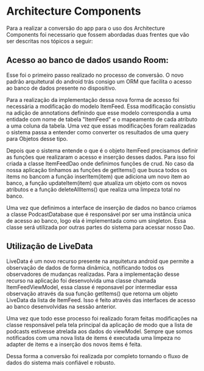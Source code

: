 # Architecture Components

Para a realizar a conversão do app para o uso dos Architecture Components foi necessario que fossem abordadas duas frentes que vão ser descritas nos tópicos a seguir:

## Acesso ao banco de dados usando Room:

Esse foi o primeiro passo realizado no processo de conversão. O novo padrão arquitetural do android trás consigo um ORM que facilita o acesso ao banco de dados presente no dispositivo.

Para a realização da implementação dessa nova forma de acesso foi necessária a modificação do modelo ItemFeed. Essa modificação consistiu na adição de annotations definindo que esse modelo correspondia a uma entidade com nome de tabela "ItemFeed" e o mapeamento de cada atributo a uma coluna da tabela. Uma vez que essas modificações foram realizadas o sistema passa a entender como converter os resultados de uma query para Objetos desse tipo.

Depois que o sistema entende o que é o objeto ItemFeed precisamos definir as funções que realizaram o acesso e inserção desses dados. Para isso foi criada a classe ItemFeedDao onde definimos funções de crud. No caso da nossa aplicação tinhamos as funções de getItems() que busca todos os items no bancom a função inserItem(item) que adiciona um novo item ao banco, a função updateItem(item) que atualiza um objeto com os novos atributos e a função deleteAllItems() que realiza uma limpeza total no banco.

Uma vez que definimos a interface de inserção de dados no banco criamos a classe PodcastDatabase que é responsável por ser uma instância unica de acesso ao banco, logo ela é implementada como um singleton. Essa classe será utilizada por outras partes do sistema para acessar nosso Dao.


## Utilização de LiveData

LiveData é um novo recurso presente na arquitetura android que permite a observação de dados de forma dinâmica, notificando todos os observadores de mudanças realizadas. Para a implementação desse recurso na aplicação foi desenvolvida uma classe chamada ItemFeedViewModel, essa classe é reponsavel por intermediar essa observação através da sua função getItems() que retorna um objeto LiveData da lista de ItemFeed. Isso é feito através das interfaces de acesso ao banco desenvolvidas na sessão anterior.

Uma vez que todo esse processo foi realizado foram feitas modificações na classe responsável pela tela principal da aplicação de modo que a lista de podcasts estivesse atrelada aos dados do viewModel. Sempre que somos notificados com uma nova lista de items é executada uma limpeza no adapter de items e a inserção dos novos items é feita.

Dessa forma a conversão foi realizada por completo tornando o fluxo de dados do sistema mais confiável e robusto.

